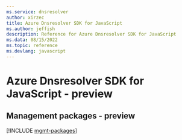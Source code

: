 ```yaml
---
ms.service: dnsresolver
author: xirzec
title: Azure Dnsresolver SDK for JavaScript
ms.author: jeffish
description: Reference for Azure Dnsresolver SDK for JavaScript
ms.data: 08/15/2022
ms.topic: reference
ms.devlang: javascript
---
```

# Azure Dnsresolver SDK for JavaScript - preview

## Management packages - preview
[!INCLUDE [mgmt-packages](dnsresolver-mgmt-index.md)]
